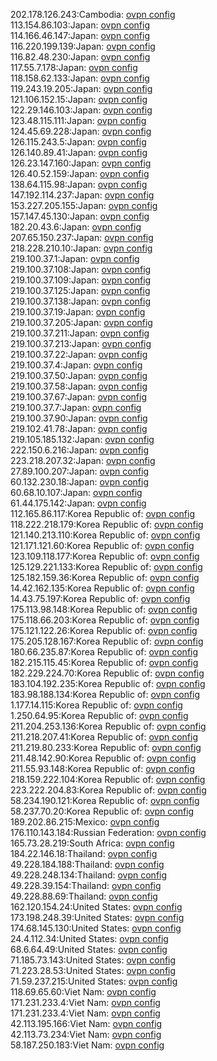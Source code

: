 202.178.126.243:Cambodia: [ovpn config](vpn/202_178_126_243.ovpn)  
113.154.86.103:Japan: [ovpn config](vpn/113_154_86_103.ovpn)  
114.166.46.147:Japan: [ovpn config](vpn/114_166_46_147.ovpn)  
116.220.199.139:Japan: [ovpn config](vpn/116_220_199_139.ovpn)  
116.82.48.230:Japan: [ovpn config](vpn/116_82_48_230.ovpn)  
117.55.7.178:Japan: [ovpn config](vpn/117_55_7_178.ovpn)  
118.158.62.133:Japan: [ovpn config](vpn/118_158_62_133.ovpn)  
119.243.19.205:Japan: [ovpn config](vpn/119_243_19_205.ovpn)  
121.106.152.15:Japan: [ovpn config](vpn/121_106_152_15.ovpn)  
122.29.146.103:Japan: [ovpn config](vpn/122_29_146_103.ovpn)  
123.48.115.111:Japan: [ovpn config](vpn/123_48_115_111.ovpn)  
124.45.69.228:Japan: [ovpn config](vpn/124_45_69_228.ovpn)  
126.115.243.5:Japan: [ovpn config](vpn/126_115_243_5.ovpn)  
126.140.89.41:Japan: [ovpn config](vpn/126_140_89_41.ovpn)  
126.23.147.160:Japan: [ovpn config](vpn/126_23_147_160.ovpn)  
126.40.52.159:Japan: [ovpn config](vpn/126_40_52_159.ovpn)  
138.64.115.98:Japan: [ovpn config](vpn/138_64_115_98.ovpn)  
147.192.114.237:Japan: [ovpn config](vpn/147_192_114_237.ovpn)  
153.227.205.155:Japan: [ovpn config](vpn/153_227_205_155.ovpn)  
157.147.45.130:Japan: [ovpn config](vpn/157_147_45_130.ovpn)  
182.20.43.6:Japan: [ovpn config](vpn/182_20_43_6.ovpn)  
207.65.150.237:Japan: [ovpn config](vpn/207_65_150_237.ovpn)  
218.228.210.10:Japan: [ovpn config](vpn/218_228_210_10.ovpn)  
219.100.37.1:Japan: [ovpn config](vpn/219_100_37_1.ovpn)  
219.100.37.108:Japan: [ovpn config](vpn/219_100_37_108.ovpn)  
219.100.37.109:Japan: [ovpn config](vpn/219_100_37_109.ovpn)  
219.100.37.125:Japan: [ovpn config](vpn/219_100_37_125.ovpn)  
219.100.37.138:Japan: [ovpn config](vpn/219_100_37_138.ovpn)  
219.100.37.19:Japan: [ovpn config](vpn/219_100_37_19.ovpn)  
219.100.37.205:Japan: [ovpn config](vpn/219_100_37_205.ovpn)  
219.100.37.211:Japan: [ovpn config](vpn/219_100_37_211.ovpn)  
219.100.37.213:Japan: [ovpn config](vpn/219_100_37_213.ovpn)  
219.100.37.22:Japan: [ovpn config](vpn/219_100_37_22.ovpn)  
219.100.37.4:Japan: [ovpn config](vpn/219_100_37_4.ovpn)  
219.100.37.50:Japan: [ovpn config](vpn/219_100_37_50.ovpn)  
219.100.37.58:Japan: [ovpn config](vpn/219_100_37_58.ovpn)  
219.100.37.67:Japan: [ovpn config](vpn/219_100_37_67.ovpn)  
219.100.37.7:Japan: [ovpn config](vpn/219_100_37_7.ovpn)  
219.100.37.90:Japan: [ovpn config](vpn/219_100_37_90.ovpn)  
219.102.41.78:Japan: [ovpn config](vpn/219_102_41_78.ovpn)  
219.105.185.132:Japan: [ovpn config](vpn/219_105_185_132.ovpn)  
222.150.6.216:Japan: [ovpn config](vpn/222_150_6_216.ovpn)  
223.218.207.32:Japan: [ovpn config](vpn/223_218_207_32.ovpn)  
27.89.100.207:Japan: [ovpn config](vpn/27_89_100_207.ovpn)  
60.132.230.18:Japan: [ovpn config](vpn/60_132_230_18.ovpn)  
60.68.10.107:Japan: [ovpn config](vpn/60_68_10_107.ovpn)  
61.44.175.142:Japan: [ovpn config](vpn/61_44_175_142.ovpn)  
112.165.86.117:Korea Republic of: [ovpn config](vpn/112_165_86_117.ovpn)  
118.222.218.179:Korea Republic of: [ovpn config](vpn/118_222_218_179.ovpn)  
121.140.213.110:Korea Republic of: [ovpn config](vpn/121_140_213_110.ovpn)  
121.171.121.60:Korea Republic of: [ovpn config](vpn/121_171_121_60.ovpn)  
123.109.118.177:Korea Republic of: [ovpn config](vpn/123_109_118_177.ovpn)  
125.129.221.133:Korea Republic of: [ovpn config](vpn/125_129_221_133.ovpn)  
125.182.159.36:Korea Republic of: [ovpn config](vpn/125_182_159_36.ovpn)  
14.42.162.135:Korea Republic of: [ovpn config](vpn/14_42_162_135.ovpn)  
14.43.75.197:Korea Republic of: [ovpn config](vpn/14_43_75_197.ovpn)  
175.113.98.148:Korea Republic of: [ovpn config](vpn/175_113_98_148.ovpn)  
175.118.66.203:Korea Republic of: [ovpn config](vpn/175_118_66_203.ovpn)  
175.121.122.26:Korea Republic of: [ovpn config](vpn/175_121_122_26.ovpn)  
175.205.128.167:Korea Republic of: [ovpn config](vpn/175_205_128_167.ovpn)  
180.66.235.87:Korea Republic of: [ovpn config](vpn/180_66_235_87.ovpn)  
182.215.115.45:Korea Republic of: [ovpn config](vpn/182_215_115_45.ovpn)  
182.229.224.70:Korea Republic of: [ovpn config](vpn/182_229_224_70.ovpn)  
183.104.192.235:Korea Republic of: [ovpn config](vpn/183_104_192_235.ovpn)  
183.98.188.134:Korea Republic of: [ovpn config](vpn/183_98_188_134.ovpn)  
1.177.14.115:Korea Republic of: [ovpn config](vpn/1_177_14_115.ovpn)  
1.250.64.95:Korea Republic of: [ovpn config](vpn/1_250_64_95.ovpn)  
211.204.253.136:Korea Republic of: [ovpn config](vpn/211_204_253_136.ovpn)  
211.218.207.41:Korea Republic of: [ovpn config](vpn/211_218_207_41.ovpn)  
211.219.80.233:Korea Republic of: [ovpn config](vpn/211_219_80_233.ovpn)  
211.48.142.90:Korea Republic of: [ovpn config](vpn/211_48_142_90.ovpn)  
211.55.93.148:Korea Republic of: [ovpn config](vpn/211_55_93_148.ovpn)  
218.159.222.104:Korea Republic of: [ovpn config](vpn/218_159_222_104.ovpn)  
223.222.204.83:Korea Republic of: [ovpn config](vpn/223_222_204_83.ovpn)  
58.234.190.121:Korea Republic of: [ovpn config](vpn/58_234_190_121.ovpn)  
58.237.70.20:Korea Republic of: [ovpn config](vpn/58_237_70_20.ovpn)  
189.202.86.215:Mexico: [ovpn config](vpn/189_202_86_215.ovpn)  
176.110.143.184:Russian Federation: [ovpn config](vpn/176_110_143_184.ovpn)  
165.73.28.219:South Africa: [ovpn config](vpn/165_73_28_219.ovpn)  
184.22.146.18:Thailand: [ovpn config](vpn/184_22_146_18.ovpn)  
49.228.184.188:Thailand: [ovpn config](vpn/49_228_184_188.ovpn)  
49.228.248.134:Thailand: [ovpn config](vpn/49_228_248_134.ovpn)  
49.228.39.154:Thailand: [ovpn config](vpn/49_228_39_154.ovpn)  
49.228.88.69:Thailand: [ovpn config](vpn/49_228_88_69.ovpn)  
162.120.154.24:United States: [ovpn config](vpn/162_120_154_24.ovpn)  
173.198.248.39:United States: [ovpn config](vpn/173_198_248_39.ovpn)  
174.68.145.130:United States: [ovpn config](vpn/174_68_145_130.ovpn)  
24.4.112.34:United States: [ovpn config](vpn/24_4_112_34.ovpn)  
68.6.64.49:United States: [ovpn config](vpn/68_6_64_49.ovpn)  
71.185.73.143:United States: [ovpn config](vpn/71_185_73_143.ovpn)  
71.223.28.53:United States: [ovpn config](vpn/71_223_28_53.ovpn)  
71.59.237.215:United States: [ovpn config](vpn/71_59_237_215.ovpn)  
118.69.65.60:Viet Nam: [ovpn config](vpn/118_69_65_60.ovpn)  
171.231.233.4:Viet Nam: [ovpn config](vpn/171_231_233_4.ovpn)  
171.231.233.4:Viet Nam: [ovpn config](vpn/171_231_233_4.ovpn)  
42.113.195.166:Viet Nam: [ovpn config](vpn/42_113_195_166.ovpn)  
42.113.73.234:Viet Nam: [ovpn config](vpn/42_113_73_234.ovpn)  
58.187.250.183:Viet Nam: [ovpn config](vpn/58_187_250_183.ovpn)  
